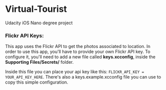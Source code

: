 # Virtual-Tourist
Udacity iOS Nano degree project

### Flickr API Keys:
This app uses the Flickr API to get the photos associated to location. In order to use this app, you'll have to provide your own Flickr API key. To configure it, you'll need to add a new file called <strong>keys.xcconfig</strong>, inside the <strong>Supporting Files/Secrets/</strong> folder.

Inside this file you can place your api key like this: <code>FLICKR_API_KEY = YOUR_API_KEY_HERE</code>. There's also a keys.example.xcconfig file you can use to copy this simple configuration.
